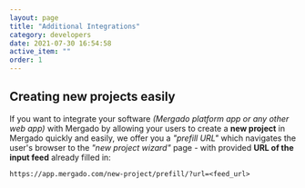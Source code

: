 ```yaml
---
layout: page
title: "Additional Integrations"
category: developers
date: 2021-07-30 16:54:58
active_item: ""
order: 1
---
```


## Creating new projects easily

If you want to integrate your software _(Mergado platform app or any other web app)_ with Mergado by allowing your users to create a **new project** in Mergado quickly and easily, we offer you a _"prefill URL"_ which navigates the user's browser to the _"new project wizard"_ page - with provided **URL of the input feed** already filled in:

`https://app.mergado.com/new-project/prefill/?url=<feed_url>`

